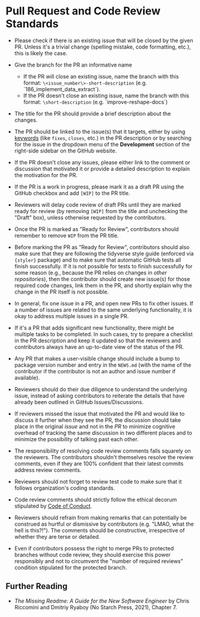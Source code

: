 # Pull Request and Code Review Standards

-   Please check if there is an existing issue that will be closed by the given PR. Unless it's a trivial change (spelling mistake, code formatting, etc.), this is likely the case.

-   Give the branch for the PR an informative name
    - If the PR will close an existing issue, name the branch with this format: `\<issue_number\>-short-description` (e.g. \`186_implement_data_extract\`).
    - If the PR doesn't close an existing issue, name the branch with this format: `\short-description` (e.g. \`improve-reshape-docs\`)

-   The title for the PR should provide a brief description about the changes.

-   The PR should be linked to the issue(s) that it targets, either by using [keywords](https://docs.github.com/en/issues/tracking-your-work-with-issues/linking-a-pull-request-to-an-issue) (like `fixes`, `closes`, etc.) in the PR description or by searching for the issue in the dropdown menu of the **Development** section of the right-side sidebar on the GitHub website.

-  If the PR doesn't close any issues, please either link to the comment or discussion that motivated it or provide a detailed description to explain the motivation for the PR.

-   If the PR is a work in progress, please mark it as a draft PR using the GitHub checkbox and add `[WIP]` to the PR title.

-   Reviewers will delay code review of draft PRs until they are marked ready for review (by removing `[WIP]` from the title and unchecking the "Draft" box), unless otherwise requested by the contributors.

-   Once the PR is marked as "Ready for Review", contributors should remember to remove `WIP` from the PR title.

-   Before marking the PR as "Ready for Review", contributors should also make sure that they are following the tidyverse style guide (enforced via `{styler}` package) and to make sure that automatic GitHub tests all finish successfully. If it is not possible for tests to finish successfully for some reason (e.g., because the PR relies on changes in *other repositories*), then the contributor should create new issue(s) for those required code changes, link them in the PR, and shortly explain why the change in the PR itself is not possible.

-   In general, fix one issue in a PR, and open new PRs to fix other issues. If a number of issues are related to the same underlying functionality, it is okay to address multiple issues in a single PR.

-   If it's a PR that adds significant new functionality, there might be multiple tasks to be completed. In such cases, try to prepare a checklist in the PR description and keep it updated so that the reviewers and contributors always have an up-to-date view of the status of the PR.

-   Any PR that makes a user-visible change should include a bump to package version number and entry in the `NEWS.md` (with the name of the contributor if the contributor is not an author and issue number if available).

-   Reviewers should do their due diligence to understand the underlying issue, instead of asking contributors to reiterate the details that have already been outlined in GitHub Issues/Discussions.

-   If reviewers missed the issue that motivated the PR and would like to discuss it further when they see the PR, the discussion should take place in the original *issue* and not in the *PR* to minimize cognitive overhead of tracking the same discussion in two different places and to minimize the possibility of talking past each other.

-   The responsibility of resolving code review comments falls squarely on the reviewers. The contributors shouldn't themselves resolve the review comments, even if they are 100% confident that their latest commits address review comments.

-   Reviewers should not forget to review test code to make sure that it follows organization's coding standards.

-   Code review comments should strictly follow the ethical decorum stipulated by [Code of Conduct](https://github.com/Open-Systems-Pharmacology/Suite/blob/develop/CODE_OF_CONDUCT.md).

-   Reviewers should refrain from making remarks that can potentially be construed as hurtful or dismissive by contributors (e.g. "LMAO, what the hell is this?!"). The comments should be constructive, irrespective of whether they are terse or detailed.

-   Even if contributors possess the right to merge PRs to protected branches without code review, they should exercise this power responsibly and not to circumvent the "number of required reviews" condition stipulated for the protected branch.

## Further Reading

-   *The Missing Readme: A Guide for the New Software Engineer* by Chris Riccomini and Dmitriy Ryaboy (No Starch Press, 2021), Chapter 7.
